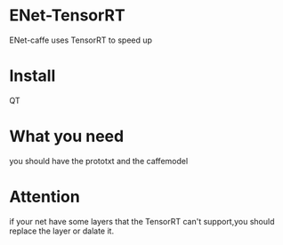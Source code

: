 # ENet-TensorRT
ENet-caffe uses TensorRT to speed up


# Install
QT

# What you need
you should have the prototxt and the caffemodel

# Attention

if your net have some layers that the TensorRT can't support,you should replace the layer or dalate it.




